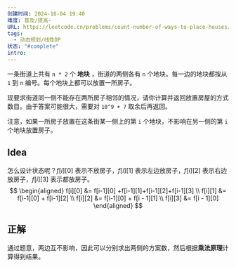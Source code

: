 ```yaml
---
创建时间: 2024-10-04 19:40
难度: 普及/提高-
URL: https://leetcode.cn/problems/count-number-of-ways-to-place-houses/
tags:
  - 动态规划/线性DP
状态: "#complete"
intro:
---
```

一条街道上共有 `n * 2` 个 **地块** ，街道的两侧各有 `n` 个地块。每一边的地块都按从 `1` 到 `n` 编号。每个地块上都可以放置一所房子。

现要求街道同一侧不能存在两所房子相邻的情况，请你计算并返回放置房屋的方式数目。由于答案可能很大，需要对 `10^9 + 7` 取余后再返回。

注意，如果一所房子放置在这条街某一侧上的第 `i` 个地块，不影响在另一侧的第 `i` 个地块放置房子。

## Idea
怎么设计状态呢？$f[i][0]$ 表示不放房子，$f[i][1]$ 表示左边放房子，$f[i][2]$ 表示右边放房子，$f[i][3]$ 表示都放房子。
$$
\begin{aligned}
f[i][0] &= f[i-1][0] +f[i-1][1]+f[i-1][2]+f[i-1][3] \\
f[i][1] &= f[i-1][0] + f[i-1][2] \\
f[i][2] &= f[i-1][0] + f[i - 1][1] \\
f[i][3] &= f[i - 1][0]
\end{aligned}
$$

## 正解
通过题意，两边互不影响，因此可以分别求出两侧的方案数，然后根据**乘法原理**计算得到结果。
